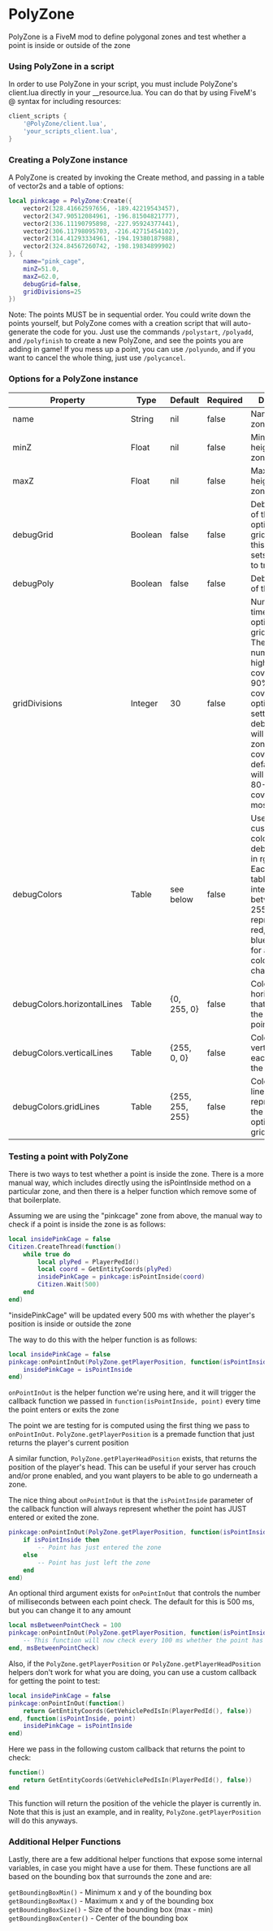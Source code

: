 # PolyZone
PolyZone is a FiveM mod to define polygonal zones and test whether a point is inside or outside of the zone

### Using PolyZone in a script
In order to use PolyZone in your script, you must include PolyZone's client.lua directly in your __resource.lua. You can do that by using FiveM's @ syntax for including resources:

```lua
client_scripts {
	'@PolyZone/client.lua',
	'your_scripts_client.lua',
}
```

### Creating a PolyZone instance
A PolyZone is created by invoking the Create method, and passing in a table of vector2s and a table of options:

```lua
local pinkcage = PolyZone:Create({
	vector2(328.41662597656, -189.42219543457),
	vector2(347.90512084961, -196.81504821777),
	vector2(336.11190795898, -227.95924377441),
	vector2(306.11798095703, -216.42715454102),
	vector2(314.41293334961, -194.19380187988),
	vector2(324.84567260742, -198.19834899902)
}, {
	name="pink_cage",
	minZ=51.0,
	maxZ=62.0,
	debugGrid=false,
	gridDivisions=25
})
```
Note: The points MUST be in sequential order. You could write down the points yourself, but PolyZone comes with a creation script that will auto-generate the code for you. Just use the commands `/polystart`, `/polyadd`, and `/polyfinish` to create a new PolyZone, and see the points you are adding in game! If you mess up a point, you can use `/polyundo`, and if you want to cancel the whole thing, just use `/polycancel`.

### Options for a PolyZone instance

| Property | Type | Default | Required | Description |
|--|--|--|--|--|
|name|String|nil|false|Name of the zone|
|minZ|Float|nil|false|Minimum height of the zone|
|maxZ|Float|nil|false|Maximum height of the zone|
|debugGrid|Boolean|false|false|Debug drawing of the optimization grid. Setting this to true also sets debugPoly to true|
|debugPoly|Boolean|false|false|Debug drawing of the polygon|
|gridDivisions|Integer|30|false|Number of times the optimization grid is divided. The higher this number, the higher the grid coverage. 80-90% grid coverage is optimal, and setting debugGrid=true will print the zone's coverage. The default of 30 will achieve 80-90% coverage with most zones.|
|debugColors|Table|see below|false|Used to customize the colors of the debug drawing in rgb format. Each color is a table with three integers between 0 and 255 representing red, green, and blue. See below for all the colors you can change|
|debugColors.horizontalLines|Table|{0, 255, 0}|false|Color of horizontal lines that connect the zone's points together|
|debugColors.verticalLines|Table|{255, 0, 0}|false|Color of vertical line for each point in the zone|
|debugColors.gridLines|Table|{255, 255, 255}|false|Color of the lines representing the optimization grid|

### Testing a point with PolyZone
There is two ways to test whether a point is inside the zone. There is a more manual way, which includes directly using the isPointInside method on a particular zone, and then there is a helper function which remove some of that boilerplate.

Assuming we are using the "pinkcage" zone from above, the manual way to check if a point is inside the zone is as follows:

```lua
local insidePinkCage = false
Citizen.CreateThread(function()
	while true do
		local plyPed = PlayerPedId()
		local coord = GetEntityCoords(plyPed)
		insidePinkCage = pinkcage:isPointInside(coord)
		Citizen.Wait(500)
	end
end)    
```
"insidePinkCage" will be updated every 500 ms with whether the player's position is inside or outside the zone

The way to do this with the helper function is as follows:
```lua
local insidePinkCage = false
pinkcage:onPointInOut(PolyZone.getPlayerPosition, function(isPointInside, point)
	insidePinkCage = isPointInside
end)
```
`onPointInOut` is the helper function we're using here, and it will trigger the callback function we passed in `function(isPointInside, point)` every time the point enters or exits the zone

The point we are testing for is computed using the first thing we pass to `onPointInOut`. `PolyZone.getPlayerPosition` is a premade function that just returns the player's current position

A similar function, `PolyZone.getPlayerHeadPosition` exists, that returns the position of the player's head. This can be useful if your server has crouch and/or prone enabled, and you want players to be able to go underneath a zone.

The nice thing about `onPointInOut` is that the `isPointInside` parameter of the callback function will always represent whether the point has JUST entered or exited the zone.

```lua
pinkcage:onPointInOut(PolyZone.getPlayerPosition, function(isPointInside, point)
	if isPointInside then
		-- Point has just entered the zone
	else
		-- Point has just left the zone
	end
end)
```

An optional third argument exists for `onPointInOut` that controls the number of milliseconds between each point check. The default for this is 500 ms, but you can change it to any amount

```lua
local msBetweenPointCheck = 100
pinkcage:onPointInOut(PolyZone.getPlayerPosition, function(isPointInside, point)
	-- This function will now check every 100 ms whether the point has entered or exited the zone
end, msBetweenPointCheck)
```

Also, if the `PolyZone.getPlayerPosition` or `PolyZone.getPlayerHeadPosition` helpers don't work for what you are doing, you can use a custom callback for getting the point to test:

```lua
local insidePinkCage = false
pinkcage:onPointInOut(function()
	return GetEntityCoords(GetVehiclePedIsIn(PlayerPedId(), false))
end, function(isPointInside, point)
	insidePinkCage = isPointInside
end)
```
Here we pass in the following custom callback that returns the point to check:
```lua
function()
	return GetEntityCoords(GetVehiclePedIsIn(PlayerPedId(), false))
end
```
This function will return the position of the vehicle the player is currently in. Note that this is just an example, and in reality, `PolyZone.getPlayerPosition` will do this anyways.

### Additional Helper Functions
Lastly, there are a few additional helper functions that expose some internal variables, in case you might have a use for them. These functions are all based on the bounding box that surrounds the zone and are:

`getBoundingBoxMin()` - Minimum x and y of the bounding box \
`getBoundingBoxMax()` - Maximum x and y of the bounding box \
`getBoundingBoxSize()` - Size of the bounding box (max - min) \
`getBoundingBoxCenter()` - Center of the bounding box
